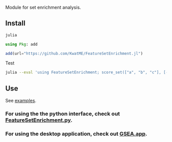 Module for set enrichment analysis.

## Install

```sh
julia
```

```julia
using Pkg: add

add(url="https://github.com/KwatME/FeatureSetEnrichment.jl")
```

Test

```sh
julia --eval 'using FeatureSetEnrichment; score_set(["a", "b", "c"], [-1.,0.,1.], ["a", "b"])'
```

## Use

See [examples](notebook/example.ipynb).

### For using the the python interface, check out [FeatureSetEnrichment.py](https://github.com/KwatME/FeatureSetEnrichment.py).

### For using the desktop application, check out [GSEA.app](https://github.com/KwatME/GSEA.app).
